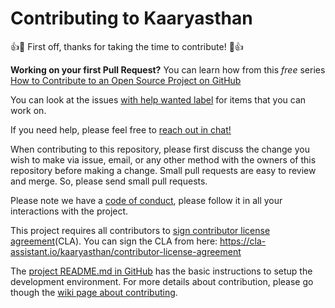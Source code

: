 # Contributing to Kaaryasthan

:+1::tada: First off, thanks for taking the time to contribute!
:tada::+1:

**Working on your first Pull Request?** You can learn how from this
*free* series
[How to Contribute to an Open Source Project on GitHub](https://egghead.io/series/how-to-contribute-to-an-open-source-project-on-github)

You can look at the issues
[with help wanted label](https://github.com/kaaryasthan/kaaryasthan/issues?q=is%3Aissue+is%3Aopen+label%3A%22help+wanted%22)
for items that you can work on.

If you need help, please feel free to
[reach out in chat!](https://riot.im/app/#/room/#freenode_#kaaryasthan:matrix.org)

When contributing to this repository, please first discuss the change
you wish to make via issue, email, or any other method with the owners
of this repository before making a change.  Small pull requests are
easy to review and merge.  So, please send small pull requests.

Please note we have a
[code of conduct](https://github.com/kaaryasthan/code-of-conduct),
please follow it in all your interactions with the project.

This project requires all contributors to
[sign contributor license agreement](https://github.com/kaaryasthan/contributor-license-agreement)(CLA).
You can sign the CLA from here:
https://cla-assistant.io/kaaryasthan/contributor-license-agreement

The
[project README.md in GitHub](https://github.com/kaaryasthan/kaaryasthan/blob/master/README.md)
has the basic instructions to setup the development environment.  For
more details about contribution, please go though the
[wiki page about contributing](https://github.com/kaaryasthan/kaaryasthan/wiki/Contributing).
